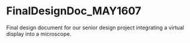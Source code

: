 # FinalDesignDoc_MAY1607
Final design document for our senior design project integrating a virtual display into a microscope.
